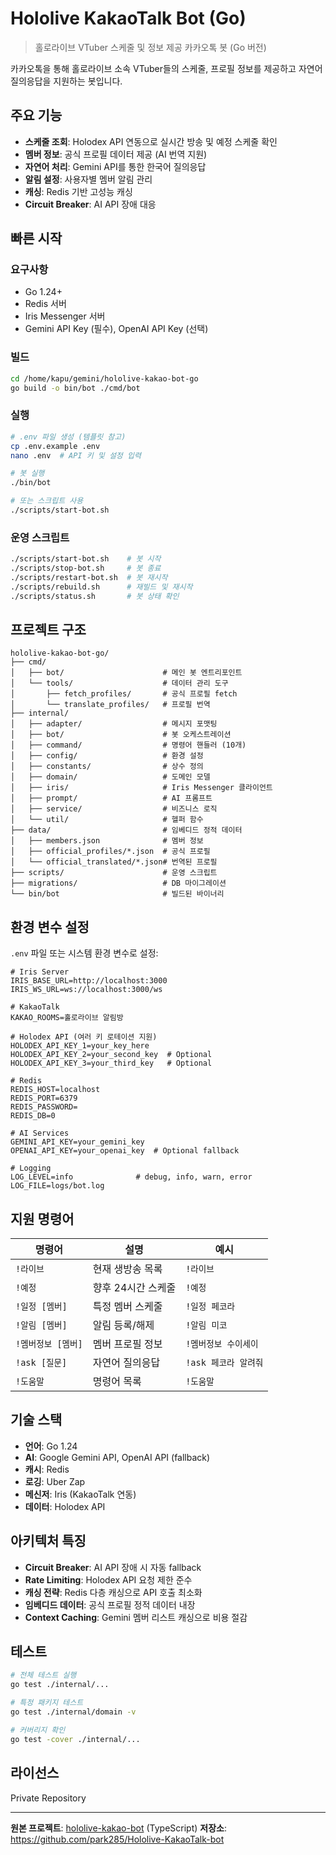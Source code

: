 # Hololive KakaoTalk Bot (Go)

> 홀로라이브 VTuber 스케줄 및 정보 제공 카카오톡 봇 (Go 버전)

카카오톡을 통해 홀로라이브 소속 VTuber들의 스케줄, 프로필 정보를 제공하고 자연어 질의응답을 지원하는 봇입니다.

## 주요 기능

- **스케줄 조회**: Holodex API 연동으로 실시간 방송 및 예정 스케줄 확인
- **멤버 정보**: 공식 프로필 데이터 제공 (AI 번역 지원)
- **자연어 처리**: Gemini API를 통한 한국어 질의응답
- **알림 설정**: 사용자별 멤버 알림 관리
- **캐싱**: Redis 기반 고성능 캐싱
- **Circuit Breaker**: AI API 장애 대응

## 빠른 시작

### 요구사항

- Go 1.24+
- Redis 서버
- Iris Messenger 서버
- Gemini API Key (필수), OpenAI API Key (선택)

### 빌드

```bash
cd /home/kapu/gemini/hololive-kakao-bot-go
go build -o bin/bot ./cmd/bot
```

### 실행

```bash
# .env 파일 생성 (템플릿 참고)
cp .env.example .env
nano .env  # API 키 및 설정 입력

# 봇 실행
./bin/bot

# 또는 스크립트 사용
./scripts/start-bot.sh
```

### 운영 스크립트

```bash
./scripts/start-bot.sh    # 봇 시작
./scripts/stop-bot.sh     # 봇 종료
./scripts/restart-bot.sh  # 봇 재시작
./scripts/rebuild.sh      # 재빌드 및 재시작
./scripts/status.sh       # 봇 상태 확인
```

## 프로젝트 구조

```
hololive-kakao-bot-go/
├── cmd/
│   ├── bot/                      # 메인 봇 엔트리포인트
│   └── tools/                    # 데이터 관리 도구
│       ├── fetch_profiles/       # 공식 프로필 fetch
│       └── translate_profiles/   # 프로필 번역
├── internal/
│   ├── adapter/                  # 메시지 포맷팅
│   ├── bot/                      # 봇 오케스트레이션
│   ├── command/                  # 명령어 핸들러 (10개)
│   ├── config/                   # 환경 설정
│   ├── constants/                # 상수 정의
│   ├── domain/                   # 도메인 모델
│   ├── iris/                     # Iris Messenger 클라이언트
│   ├── prompt/                   # AI 프롬프트
│   ├── service/                  # 비즈니스 로직
│   └── util/                     # 헬퍼 함수
├── data/                         # 임베디드 정적 데이터
│   ├── members.json              # 멤버 정보
│   ├── official_profiles/*.json  # 공식 프로필
│   └── official_translated/*.json# 번역된 프로필
├── scripts/                      # 운영 스크립트
├── migrations/                   # DB 마이그레이션
└── bin/bot                       # 빌드된 바이너리
```

## 환경 변수 설정

`.env` 파일 또는 시스템 환경 변수로 설정:

```env
# Iris Server
IRIS_BASE_URL=http://localhost:3000
IRIS_WS_URL=ws://localhost:3000/ws

# KakaoTalk
KAKAO_ROOMS=홀로라이브 알림방

# Holodex API (여러 키 로테이션 지원)
HOLODEX_API_KEY_1=your_key_here
HOLODEX_API_KEY_2=your_second_key  # Optional
HOLODEX_API_KEY_3=your_third_key   # Optional

# Redis
REDIS_HOST=localhost
REDIS_PORT=6379
REDIS_PASSWORD=
REDIS_DB=0

# AI Services
GEMINI_API_KEY=your_gemini_key
OPENAI_API_KEY=your_openai_key  # Optional fallback

# Logging
LOG_LEVEL=info              # debug, info, warn, error
LOG_FILE=logs/bot.log
```

## 지원 명령어

| 명령어 | 설명 | 예시 |
|--------|------|------|
| `!라이브` | 현재 생방송 목록 | `!라이브` |
| `!예정` | 향후 24시간 스케줄 | `!예정` |
| `!일정 [멤버]` | 특정 멤버 스케줄 | `!일정 페코라` |
| `!알림 [멤버]` | 알림 등록/해제 | `!알림 미코` |
| `!멤버정보 [멤버]` | 멤버 프로필 정보 | `!멤버정보 수이세이` |
| `!ask [질문]` | 자연어 질의응답 | `!ask 페코라 알려줘` |
| `!도움말` | 명령어 목록 | `!도움말` |

## 기술 스택

- **언어**: Go 1.24
- **AI**: Google Gemini API, OpenAI API (fallback)
- **캐시**: Redis
- **로깅**: Uber Zap
- **메신저**: Iris (KakaoTalk 연동)
- **데이터**: Holodex API

## 아키텍처 특징

- **Circuit Breaker**: AI API 장애 시 자동 fallback
- **Rate Limiting**: Holodex API 요청 제한 준수
- **캐싱 전략**: Redis 다층 캐싱으로 API 호출 최소화
- **임베디드 데이터**: 공식 프로필 정적 데이터 내장
- **Context Caching**: Gemini 멤버 리스트 캐싱으로 비용 절감

## 테스트

```bash
# 전체 테스트 실행
go test ./internal/...

# 특정 패키지 테스트
go test ./internal/domain -v

# 커버리지 확인
go test -cover ./internal/...
```

## 라이선스

Private Repository

---

**원본 프로젝트**: [hololive-kakao-bot](../hololive-kakao-bot) (TypeScript)
**저장소**: https://github.com/park285/Hololive-KakaoTalk-bot
